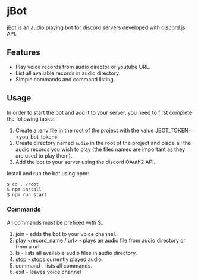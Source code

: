 # jBot

jBot is an audio playing bot for discord servers developed with discord.js API.

## Features

- Play voice records from audio director or youtube URL.
- List all available records in audio directory.
- Simple commands and command listing.

## Usage

In order to start the bot and add it to your server, you need to first complete the following tasks:

1. Create a .env file in the root of the project with the value JBOT_TOKEN=<you_bot_token>
2. Create directory named `audio` in the root of the project and place all the audio records you wish to play (the files names are important as they are used to play them).
3. Add the bot to your server using the discord OAuth2 API.

Install and run the bot using npm:

```
$ cd ../root
$ npm install
$ npm run start
```

### Commands

All commands must be prefixed with $_

1. join - adds the bot to your voice channel.
2. play <record_name / url> - plays an audio file from audio directory or from a url.
3. ls - lists all available audio files in audio directory.
4. stop - stops currently played audio.
5. command - lists all commands.
6. exit - leaves voice channel
